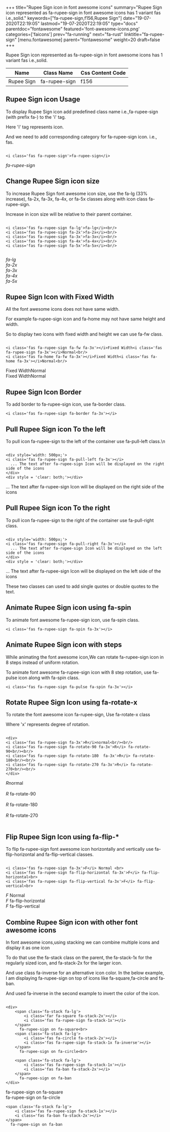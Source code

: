 +++
title="Rupee Sign icon in font awesome icons"
summary="Rupee Sign icon represented as fa-rupee-sign in font awesome icons has 1 variant fas i.e.,solid."
keywords=["fa-rupee-sign,f156,Rupee Sign"]
date="19-07-2020T22:19:05"
lastmod="19-07-2020T22:19:05"
type="docs"
parentdoc="fontawesome"
featured='font-awesome-icons.png'
categories=['faicons']
prev="fa-running"
next="fa-rust"
linktitle="fa-rupee-sign"
[menu.fontawesome]
parent="fontawesome"
weight=20
draft=false
+++


Rupee Sign icon represented as fa-rupee-sign in font awesome icons has 1 variant fas i.e.,solid.

<div class='table-responsive'><table class='table'><thead><tr><th>Name</th><th>Class Name</th><th>Css Content Code</th></tr></thead><tbody><tr><td>Rupee Sign</td><td>fa-rupee-sign</td><td>f156</td></tr></tbody></table></div>



## Rupee Sign icon Usage

To display Rupee Sign icon add predefined class name i.e.,fa-rupee-sign (with prefix fa-) to the 'i' tag.

Here 'i' tag represents icon.

And we need to add corresponding category for fa-rupee-sign icon. i.e., fas.


```

<i class='fas fa-rupee-sign'>fa-rupee-sign</i>
```

<i class='fas fa-rupee-sign'>fa-rupee-sign</i>




## Change Rupee Sign icon size
To increase Rupee Sign font awesome icon size, use the fa-lg (33% increase), fa-2x, fa-3x, fa-4x, or fa-5x classes along with icon class fa-rupee-sign.

Increase in icon size will be relative to their parent container. 

```

<i class='fas fa-rupee-sign fa-lg'>fa-lg</i><br/>
<i class='fas fa-rupee-sign fa-2x'>fa-2x</i><br/>
<i class='fas fa-rupee-sign fa-3x'>fa-3x</i><br/>
<i class='fas fa-rupee-sign fa-4x'>fa-4x</i><br/>
<i class='fas fa-rupee-sign fa-5x'>fa-5x</i><br/>
            
```

<i class='fas fa-rupee-sign fa-lg'>fa-lg</i><br/>
<i class='fas fa-rupee-sign fa-2x'>fa-2x</i><br/>
<i class='fas fa-rupee-sign fa-3x'>fa-3x</i><br/>
<i class='fas fa-rupee-sign fa-4x'>fa-4x</i><br/>
<i class='fas fa-rupee-sign fa-5x'>fa-5x</i><br/>
            



## Rupee Sign Icon with Fixed Width 

All the font awesome icons does not have same width.

For example fa-rupee-sign icon and fa-home may not have same height and width.

So to display two icons with fixed width and height we can use fa-fw class.


```

<i class='fas fa-rupee-sign fa-fw fa-3x'></i>Fixed Width<i class='fas fa-rupee-sign fa-3x'></i>Normal<br/>
<i class='fas fa-home fa-fw fa-3x'></i>Fixed Width<i class='fas fa-home fa-3x'></i>Normal<br/>
```

<i class='fas fa-rupee-sign fa-fw fa-3x'></i>Fixed Width<i class='fas fa-rupee-sign fa-3x'></i>Normal<br/>
<i class='fas fa-home fa-fw fa-3x'></i>Fixed Width<i class='fas fa-home fa-3x'></i>Normal<br/>



## Rupee Sign Icon Border 

To add border to fa-rupee-sign icon, use fa-border class.


```
<i class='fas fa-rupee-sign fa-border fa-3x'></i>

```
<i class='fas fa-rupee-sign fa-border fa-3x'></i>





## Pull Rupee Sign icon To the left

To pull icon fa-rupee-sign to the left of the container use fa-pull-left class.\n

```

<div style='width: 500px;'>
<i class='fas fa-rupee-sign fa-pull-left fa-3x'></i>
  ... The text after fa-rupee-sign Icon will be displayed on the right side of the icons
</div>
<div style = 'clear: both;'></div>
```

<div style='width: 500px;'>
<i class='fas fa-rupee-sign fa-pull-left fa-3x'></i>
  ... The text after fa-rupee-sign Icon will be displayed on the right side of the icons
</div>
<div style = 'clear: both;'></div>




## Pull Rupee Sign icon To the right
To pull icon fa-rupee-sign to the right of the container use fa-pull-right class.

```

<div style='width: 500px;'>
<i class='fas fa-rupee-sign fa-pull-right fa-3x'></i>
  ... The text after fa-rupee-sign Icon will be displayed on the left side of the icons
</div>
<div style = 'clear: both;'></div>
```

<div style='width: 500px;'>
<i class='fas fa-rupee-sign fa-pull-right fa-3x'></i>
  ... The text after fa-rupee-sign Icon will be displayed on the left side of the icons
</div>
<div style = 'clear: both;'></div>

These two classes can used to add single quotes or double quotes to the text.


## Animate Rupee Sign icon using fa-spin
To animate font awesome fa-rupee-sign icon, use fa-spin class.

```
<i class='fas fa-rupee-sign fa-spin fa-3x'></i>
```
<i class='fas fa-rupee-sign fa-spin fa-3x'></i>




## Animate Rupee Sign icon with steps
While animating the font awesome icon,We can rotate fa-rupee-sign icon in 8 steps instead of uniform rotation.

To animate font awesome fa-rupee-sign icon with 8 step rotation, use fa-pulse icon along with fa-spin class.


```
<i class='fas fa-rupee-sign fa-pulse fa-spin fa-3x'></i>

```
<i class='fas fa-rupee-sign fa-pulse fa-spin fa-3x'></i>





## Rotate Rupee Sign Icon using fa-rotate-x
To rotate the font awesome icon fa-rupee-sign, Use fa-rotate-x class

Where 'x' represents degree of rotation.


```

<div>
<i class='fas fa-rupee-sign fa-3x'>R</i>normal<br/><br/>
<i class='fas fa-rupee-sign fa-rotate-90 fa-3x'>R</i> fa-rotate-90<br/><br/> 
<i class='fas fa-rupee-sign fa-rotate-180  fa-3x'>R</i> fa-rotate-180<br/><br/> 
<i class='fas fa-rupee-sign fa-rotate-270 fa-3x'>R</i> fa-rotate-270<br/><br/>
</div>
```

<div>
<i class='fas fa-rupee-sign fa-3x'>R</i>normal<br/><br/>
<i class='fas fa-rupee-sign fa-rotate-90 fa-3x'>R</i> fa-rotate-90<br/><br/> 
<i class='fas fa-rupee-sign fa-rotate-180  fa-3x'>R</i> fa-rotate-180<br/><br/> 
<i class='fas fa-rupee-sign fa-rotate-270 fa-3x'>R</i> fa-rotate-270<br/><br/>
</div>




## Flip Rupee Sign Icon using fa-flip-*
To flip fa-rupee-sign font awesome icon horizontally and vertically use fa-flip-horizontal and fa-flip-vertical classes. 

```

<i class='fas fa-rupee-sign fa-3x'>F</i> Normal <br>
<i class='fas fa-rupee-sign fa-flip-horizontal fa-3x'>F</i> fa-flip-horizontal<br>
<i class='fas fa-rupee-sign fa-flip-vertical fa-3x'>F</i> fa-flip-vertical<br>
```

<i class='fas fa-rupee-sign fa-3x'>F</i> Normal <br>
<i class='fas fa-rupee-sign fa-flip-horizontal fa-3x'>F</i> fa-flip-horizontal<br>
<i class='fas fa-rupee-sign fa-flip-vertical fa-3x'>F</i> fa-flip-vertical<br>




## Combine Rupee Sign icon with other font awesome icons
In font awesome icons,using stacking we can combine multiple icons and display it as one icon 

To do that use the fa-stack class on the parent, the fa-stack-1x for the regularly sized icon, and fa-stack-2x for the larger icon.

And use class fa-inverse for an alternative icon color. 
In the below example, I am displaying fa-rupee-sign on top of icons like fa-square,fa-circle and fa-ban.

And used fa-inverse in the second example to invert the color of the icon.

```

<div>
    <span class='fa-stack fa-lg'>
        <i class='far fa-square fa-stack-2x'></i>
        <i class='fas fa-rupee-sign fa-stack-1x'></i>
    </span>
      fa-rupee-sign on fa-square<br>
    <span class='fa-stack fa-lg'>
        <i class='fas fa-circle fa-stack-2x'></i>
        <i class='fas fa-rupee-sign fa-stack-1x fa-inverse'></i>
    </span>
      fa-rupee-sign on fa-circle<br>

    <span class='fa-stack fa-lg'>
        <i class='fas fa-rupee-sign fa-stack-1x'></i>
        <i class='fas fa-ban fa-stack-2x'></i>
    </span>
      fa-rupee-sign on fa-ban
</div>
```

<div>
    <span class='fa-stack fa-lg'>
        <i class='far fa-square fa-stack-2x'></i>
        <i class='fas fa-rupee-sign fa-stack-1x'></i>
    </span>
      fa-rupee-sign on fa-square<br>
    <span class='fa-stack fa-lg'>
        <i class='fas fa-circle fa-stack-2x'></i>
        <i class='fas fa-rupee-sign fa-stack-1x fa-inverse'></i>
    </span>
      fa-rupee-sign on fa-circle<br>

    <span class='fa-stack fa-lg'>
        <i class='fas fa-rupee-sign fa-stack-1x'></i>
        <i class='fas fa-ban fa-stack-2x'></i>
    </span>
      fa-rupee-sign on fa-ban
</div>






